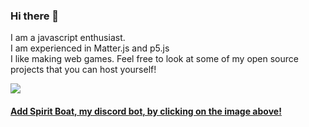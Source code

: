### Hi there 👋

I am a javascript enthusiast. <br>
I am experienced in Matter.js and p5.js <br>
I like making web games. Feel free to look at some of my open source projects that you can host yourself!

<a href = "https://discord.com/oauth2/authorize?client_id=818749853701111828&scope=bot&permissions=2081287423" target = "_blank">
<img src = https://media.discordapp.net/attachments/862215106682945558/930863934502752256/dammaneeklikethereugotbhiwouldhavedonethislongimeagoifihaveknwnialreadyoutlinedbutnowitsdonejeezzzzzlouis_igotawebsitetodo.png>
</a>
<br>

#### [Add Spirit Boat, my discord bot, by clicking on the image above!](https://top.gg/bot/818749853701111828)

